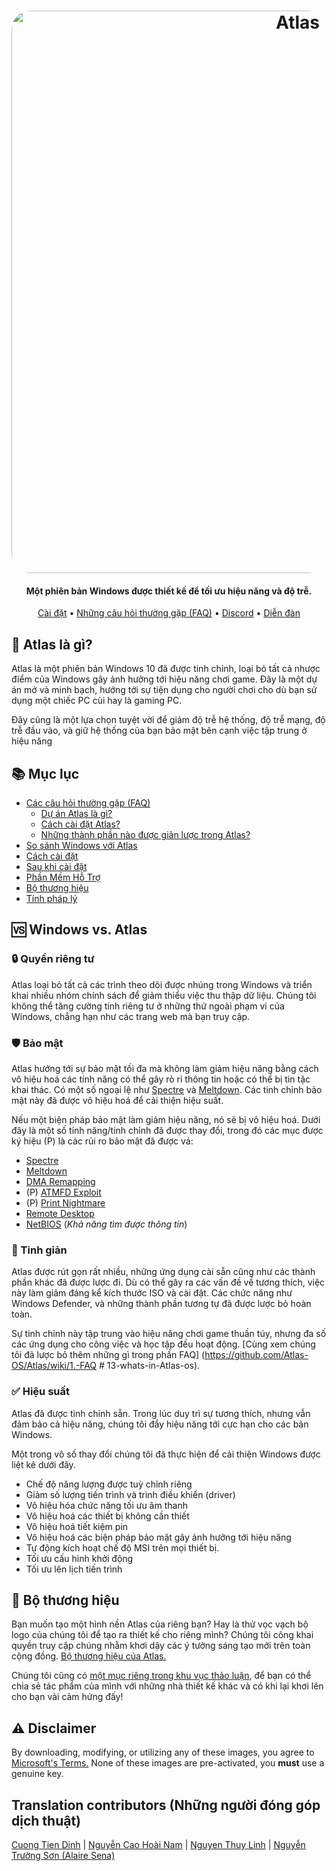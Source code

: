 <h1 align="center">
  <a href="http://atlasos.net"><img src="https://cdn.jsdelivr.net/gh/Atlas-OS/Atlas@main/img/banner.png" alt="Atlas" width="900" style="border-radius: 30px"></a>
</h1>

<h4 align="center">Một phiên bản Windows được thiết kế để tối ưu hiệu năng và độ trễ.</h4>

<p align="center">
  <a href="https://github.com/Atlas-OS/Atlas/wiki/2.-Installing">Cài đặt</a>
  •
  <a href="https://github.com/Atlas-OS/Atlas/wiki/1.-FAQ#contents">Những câu hỏi thường gặp (FAQ)</a>
  •
  <a href="https://discord.com/servers/atlas-795710270000332800" target="_blank">Discord</a>
  •
  <a href="https://forum.atlasos.net">Diễn đàn</a>
</p>

## 🤔 **Atlas là gì?**

Atlas là một phiên bản Windows 10 đã được tinh chỉnh, loại bỏ tất cả nhược điểm của Windows gây ảnh hưởng tới hiệu năng chơi game. Đây là một dự án mở và minh bạch, hướng tới sự tiện dụng cho người chơi cho dù bạn sử dụng một chiếc PC cùi hay là gaming PC.

Đây cũng là một lựa chọn tuyệt vời để giảm độ trễ hệ thống, độ trễ mạng, độ trễ đầu vào, và giữ hệ thống của bạn bảo mật bên cạnh việc tập trung ở hiệu năng

## 📚 **Mục lục**

- [Các câu hỏi thường gặp (FAQ)](https://github.com/Atlas-OS/Atlas/wiki/1.-FAQ)
  - [Dự án Atlas là gì?](https://github.com/Atlas-OS/Atlas/wiki/1.-FAQ#11-what-is-the-atlas-project)
  - [Cách cài đặt Atlas?](https://github.com/Atlas-OS/Atlas/wiki/1.-FAQ#12-how-do-i-install-atlas-os)
  - [Những thành phần nào được giản lược trong Atlas?](https://github.com/Atlas-OS/Atlas/wiki/1.-FAQ#13-whats-removed-in-atlas-os)
- <a href="#windows-vs-atlas">So sánh Windows với Atlas</a>
- [Cách cài đặt](https://github.com/Atlas-OS/Atlas/wiki/2.-Installing)
- [Sau khi cài đặt](https://github.com/Atlas-OS/Atlas/wiki/3.-Post-Install)
- [Phần Mềm Hỗ Trợ](https://github.com/Atlas-OS/Atlas/wiki/4.-Software)
- [Bộ thương hiệu](https://raw.githubusercontent.com/Atlas-OS/Atlas/main/img/brand-kit.zip)
- [Tính pháp lý](https://github.com/Atlas-OS/Atlas/wiki/Legal)

## 🆚 **Windows vs. Atlas**

### 🔒 Quyền riêng tư
Atlas loại bỏ tất cả các trình theo dõi được nhúng trong Windows và triển khai nhiều nhóm chính sách để giảm thiểu việc thu thập dữ liệu. Chúng tôi không thể tăng cường tính riêng tư ở những thứ ngoài phạm vi của Windows, chẳng hạn như các trang web mà bạn truy cập.

### 🛡️ Bảo mật
Atlas hướng tới sự bảo mật tối đa mà không làm giảm hiệu năng bằng cách vô hiệu hoá các tính năng có thể gây rò rỉ thông tin hoặc có thể bị tin tặc khai thác. Có một số ngoại lệ như [Spectre](https://spectreattack.com/spectre.pdf) và [Meltdown](https://meltdownattack.com/meltdown.pdf). Các tinh chỉnh bảo mật này đã được vô hiệu hoá để cải thiện hiệu suất.

Nếu một biện pháp bảo mật làm giảm hiệu năng, nó sẽ bị vô hiệu hoá.
Dưới đây là một số tính năng/tinh chỉnh đã được thay đổi, trong đó các mục được ký hiệu (P) là các rủi ro bảo mật đã được vá:

- [Spectre](https://spectreattack.com/spectre.pdf)
- [Meltdown](https://meltdownattack.com/meltdown.pdf)
- [DMA Remapping](https://docs.microsoft.com/en-us/windows/security/information-protection/kernel-dma-protection-for-thunderbolt)
- (P) [ATMFD Exploit](https://msrc.microsoft.com/update-guide/en-US/vulnerability/CVE-2020-1020)
- (P) [Print Nightmare](https://us-cert.cisa.gov/ncas/current-activity/2021/06/30/printnightmare-critical-windows-print-spooler-vulnerability)
- [Remote Desktop](https://cve.mitre.org/cgi-bin/cvekey.cgi?keyword=Windows+Remote+Desktop)
- [NetBIOS](https://en.wikipedia.org/wiki/NetBIOS) (*Khả năng tìm được thông tin*)

### 🚀 Tinh giản
Atlas được rút gọn rất nhiều, những ứng dụng cài sẵn cũng như các thành phần khác đã được lược đi. Dù có thể gây ra các vấn đề về tương thích, việc này làm giảm đáng kể kích thước ISO và cài đặt. Các chức năng như Windows Defender, và những thành phần tương tự đã được lược bỏ hoàn toàn.

Sự tinh chỉnh này tập trung vào hiệu năng chơi game thuần túy, nhưng đa số các ứng dụng cho công việc và học tập đều hoạt động. [Cùng xem chúng tôi đã lược bỏ thêm những gì trong phần FAQ] (https://github.com/Atlas-OS/Atlas/wiki/1.-FAQ # 13-whats-in-Atlas-os).

### ✅ Hiệu suất
Atlas đã được tinh chỉnh sẵn. Trong lúc duy trì sự tương thích, nhưng vẫn đảm bảo cả hiệu năng, chúng tôi đẩy hiệu năng tới cực hạn cho các bản Windows. 

Một trong vô số thay đổi chúng tôi đã thực hiện để cải thiện Windows được liệt kê dưới đây.

- Chế độ năng lượng được tuỳ chỉnh riêng
- Giảm số lượng tiến trình và trình điều khiển (driver)
- Vô hiệu hóa chức năng tối ưu âm thanh
- Vô hiệu hoá các thiết bị không cần thiết
- Vô hiệu hoá tiết kiệm pin
- Vô hiệu hoá các biện pháp bảo mật gây ảnh hưởng tới hiệu năng
- Tự động kích hoạt chế độ MSI trên mọi thiết bị.
- Tối ưu cấu hình khởi động
- Tối ưu lên lịch tiến trình

## 🎨 Bộ thương hiệu
Bạn muốn tạo một hình nền Atlas của riêng bạn? Hay là thử vọc vạch bộ logo của chúng tôi để tạo ra thiết kế cho riêng mình? Chúng tôi công khai quyền truy cập chúng nhằm khơi dậy các ý tưởng sáng tạo mới trên toàn cộng đồng. [Bộ thương hiệu của Atlas.](https://cdn.jsdelivr.net/gh/Atlas-OS/Atlas@main/img/brand-kit.zip)

Chúng tôi cũng có [một mục riêng trong khu vục thảo luận](https://github.com/Atlas-OS/Atlas/discussions/categories/community-artwork), để bạn có thể chia sẻ tác phẩm của mình với những nhà thiết kế khác và có khi lại khơi lên cho bạn vài cảm hứng đấy!

## ⚠️ Disclaimer
By downloading, modifying, or utilizing any of these images, you agree to [Microsoft's Terms.](https://www.microsoft.com/en-us/Useterms/Retail/Windows/10/UseTerms_Retail_Windows_10_English.htm) None of these images are pre-activated, you **must** use a genuine key.

## Translation contributors (Những người đóng góp dịch thuật)

[Cuong Tien Dinh](https://github.com/dtcu0ng) | 
[Nguyễn Cao Hoài Nam](https://github.com/sant1ago-da-hanoi) |
[Nguyen Thuy Linh](https://github.com/WhiteSnow00) |
[Nguyễn Trường Sơn (Alaire Sena)](github.com/alaireselene)
